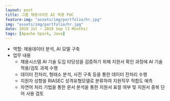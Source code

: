 ```yaml
---
layout: post
title: 그룹 채용사이트 AI 적용 POC
feature-img: "assets/img/portfolio/hr.jpg"
img: "assets/img/portfolio/hr.jpg"
date: 2019 Jul ~ 2019 Sep (3 Months)
tags: [Apache Spark, Java]
---
```


 - 역할: 채용데이터 분석, AI 모델 구축
 - 업무 내용
   - 채용시스템 AI 기술 도입 타당성을 검증하기 위해 지원서 확인 과정에 AI 기술 적용/검토 과제 수행
   - 데이터 전처리, 형태소 분석, 사전 구축 등을 통한 데이터 전처리 수행
   - 지원자 성향을 RIASEC 성격유형모델로 분류하여 지원직무 적합도 예측
   - 자연어 처리 기법을 통한 문서 분석을 통한 지원서 표절 여부 및 지원서 중복 단어 사용 검토